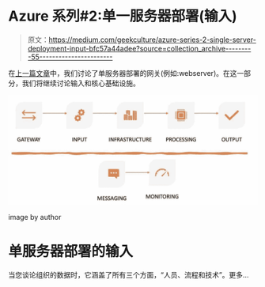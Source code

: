 # Azure 系列#2:单一服务器部署(输入)

> 原文：<https://medium.com/geekculture/azure-series-2-single-server-deployment-input-bfc57a44adee?source=collection_archive---------55----------------------->

在[上一篇文章](https://luxananda.medium.com/azure-series-2-single-server-deployment-part-1-6791796f43a5)中，我们讨论了单服务器部署的网关(例如:webserver)。在这一部分，我们将继续讨论输入和核心基础设施。

![](img/f366b9dc8b04e662cc436a2ddeae99d2.png)

image by author

# 单服务器部署的输入

当您谈论组织的数据时，它涵盖了所有三个方面，“人员、流程和技术”。更多…